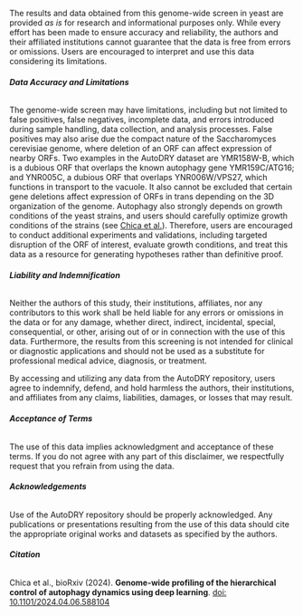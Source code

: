 The results and data obtained from this genome-wide screen in yeast are provided <i>as is</i> for research and informational purposes only. While every effort has been made to ensure accuracy and reliability, the authors and their affiliated institutions cannot guarantee that the data is free from errors or omissions. Users are encouraged to interpret and use this data considering its limitations.

<h6><b>Data Accuracy and Limitations</b></h6>
<span>The genome-wide screen may have limitations, including but not limited to false positives, false negatives, incomplete data, and errors introduced during sample handling, data collection, and analysis processes. False positives may also arise due the compact nature of the Saccharomyces cerevisiae genome, where deletion of an ORF can affect expression of nearby ORFs. Two examples in the AutoDRY dataset are YMR158W-B, which is a dubious ORF that overlaps the known autophagy gene YMR159C/ATG16; and YNR005C, a dubious ORF that overlaps YNR006W/VPS27, which functions in transport to the vacuole. It also cannot be excluded that certain gene deletions affect expression of ORFs in trans depending on the 3D organization of the genome. Autophagy also strongly depends on growth conditions of the yeast strains, and users should carefully optimize growth conditions of the strains (see <a href='#citation'>Chica et al.</a>).
Therefore, users are encouraged to conduct additional experiments and validations, including targeted disruption of the ORF of interest, evaluate growth conditions, and treat this data as a resource for generating hypotheses rather than definitive proof.</span>

<h6><b>Liability and Indemnification</b></h6>
Neither the authors of this study, their institutions, affiliates, nor any contributors to this work shall be held liable for any errors or omissions in the data or for any damage, whether direct, indirect, incidental, special, consequential, or other, arising out of or in connection with the use of this data. Furthermore, the results from this screening is not intended for clinical or diagnostic applications and should not be used as a substitute for professional medical advice, diagnosis, or treatment.

By accessing and utilizing any data from the AutoDRY repository, users agree to indemnify, defend, and hold harmless the authors, their institutions, and affiliates from any claims, liabilities, damages, or losses that may result.

<h6><b>Acceptance of Terms</b></h6>
The use of this data implies acknowledgment and acceptance of these terms. If you do not agree with any part of this disclaimer, we respectfully request that you refrain from using the data.

<h6><b>Acknowledgements</b></h6>
Use of the AutoDRY repository should be properly acknowledged. Any publications or presentations resulting from the use of this data should cite the appropriate original works and datasets as specified by the authors.

<h6><b>Citation</b></h6>
<span>Chica et al., bioRxiv (2024). <b>Genome-wide profiling of the hierarchical control of autophagy dynamics using deep learning</b>. <a name='citation' href='https://doi.org/10.1101/2024.04.06.588104' target='_blank'>doi: 10.1101/2024.04.06.588104</a></span>
